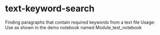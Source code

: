 # text-keyword-search
Finding paragraphs that contain required keywords from a text file
Usage:
Use as shown in the demo notebook named Module_test_notebook
